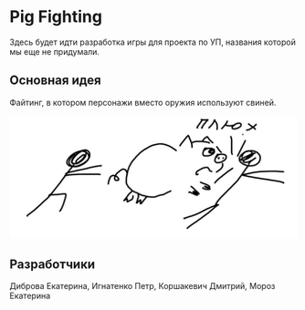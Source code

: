 # Pig Fighting
Здесь будет идти разработка игры для проекта по УП, названия которой мы еще не придумали.
## Основная идея
Файтинг, в котором персонажи вместо оружия используют свиней.

![Плюх](photo_2019-02-21_21-54-41.jpg)
## Разработчики
Диброва Екатерина, Игнатенко Петр, Коршакевич Дмитрий, Мороз Екатерина
